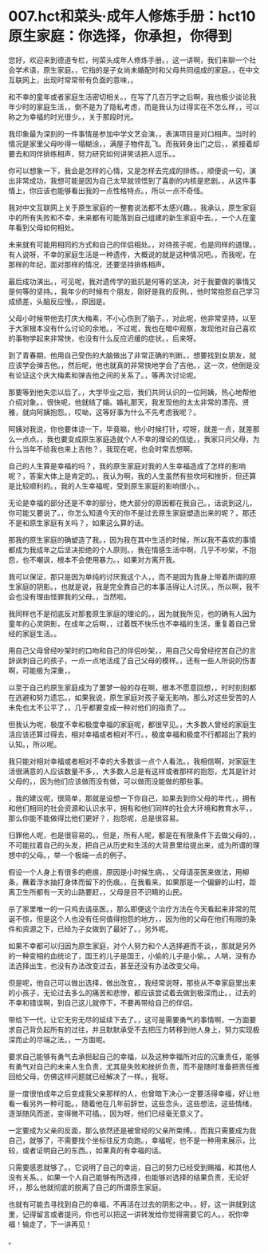 # 007.hct和菜头·成年人修炼手册：hct10 原生家庭：你选择，你承担，你得到 

您好，欢迎来到德道专栏，何菜头成年人修炼手册。，这一讲啊，我们来聊一个社会学术语，原生家庭。，它指的是子女尚未婚配时和父母共同组成的家庭。，在中文互联网上，出现时常常带有负面的意味，。

和不幸的童年或者家庭生活密切相关。，在写了几百万字之后啊，我也极少谈论我年少时的家庭生活，，倒不是为了隐私考虑，而是我认为过得实在不怎么样，，可以称之为幸福的时光很少。，关于那段时光。

我印象最为深刻的一件事情是参加中学文艺会演，，表演项目是对口相声。当时的情况是家里父母吵得一塌糊涂，，满屋子物件乱飞。而我转身出门之后，，紧接着却要去和同伴排练相声，努力研究如何讲笑话把人逗乐。。

你可以想象一下，我会是怎样的心情，又是怎样去完成的排练。，顺便说一句，演出非常成功，我想可能是因为自己太早就领悟到了喜剧的内核是悲剧。，从这件事情上，你应该也能够看出我的一点性格特点。，所以一点不奇怪。

我对中文互联网上关于原生家庭的一整套说法都不太感兴趣。，我承认，原生家庭中的所有失败和不幸，未来都有可能落到自己组建的新生家庭中去。，一个人在童年看到父母如何相处。

未来就有可能用相同的方式和自己的伴侣相处。，对待孩子呢，也是同样的道理。，有人说呀，不幸的家庭生活是一种遗传，大概说的就是这种情况吧。，而我呢，在那样的年纪，面对那样的情况，还要坚持排练相声。

最后成功演出。，可见呢，我对遗传学的抵抗是何等的坚决，对于我要做的事情又是何等的坚持。，我年少的时候有个朋友，刚好是我的反例。，他时常抱怨自己学习成绩差，头脑反应慢。，原因是。

父母小时候带他去打庆大梅素，不小心伤到了脑子。，对此呢，他非常坚持，以至于大家根本没有什么讨论的余地。，不过呢，我也在暗中观察，发现他对自己喜欢的事物学起来非常快，也没有什么反应迟缓的症状。，后来呀。

到了青春期，他用自己受伤的大脑做出了非常正确的判断。，想要找到女朋友，就应该学会弹吉他。，然后呢，他也就真的非常快地学会了吉他。，这一次，他倒是没有论证这个庆大梅素和弹吉他之间的关系了。，等再次讨论呢。

那要等到他失恋以后了。，大学毕业之后，我们共同认识的一位阿姨，热心地帮他介绍对象。，很快呢，他就结了婚。婚礼那天，我发现他的太太非常的漂亮、贤雅，就向阿姨抱怨。，哎呦，这等好事为什么不先考虑我呢？。

阿姨对我说，你也要体谅一下，毕竟嘛，他小时候打针，哎呀，就差一点，就差那么一点点。，我也要变成原生家庭造就个人不幸的理论的信徒。，我家只问父母，为什么当年不给我也来上吉他？，我现在呢，也会时常去想啊。

自己的人生算是幸福的吗？，我的原生家庭对我的人生幸福造成了怎样的影响呢？，答案大体上是肯定的。，我认为啊，我的人生虽然有些坎坷和挫折，但还算是比较顺利的。，我的人生幸福呢，受到原生家庭的影响很小。。

无论是幸福的部分还是不幸的部分，绝大部分的原因都在我自己。，话说到这儿，你可能又要说了。，你怎么知道今天的你不是过去原生家庭塑造出来的呢？，那还不是和原生家庭有关吗？，如果这么算的话。

那我的原生家庭的确塑造了我。，因为我在其中生活的时候，所以我不喜欢的事情都成为我成年之后坚决拒绝的个人原则。，我在情感生活中啊，几乎不吵架，不抱怨，也不嘲讽，根本不会使用暴力。，如果对方离开我。

我可以保证，那只是因为单纯的讨厌我这个人，，而不是因为我身上带着所谓的原生家庭的阴影。，也就是说，我是完全靠自己的本事活得让人讨厌。，所以啊，我不会也没有理由怪罪我的父母。，当然啦。

我同样也不是彻底反对那套原生家庭的理论的。，因为就我所见，也的确有人因为童年的心灵阴影，在成年之后啊，，过着既不快乐也不幸福的生活，重复着自己曾经的家庭生活。。

用自己父母曾经吵架时的口吻和自己的伴侣吵架，，用自己父母曾经挖苦自己的言辞讽刺自己的孩子，一点一点地活成了自己父母的模样。，还有一些人所说的伤害啊，可能极为深重，。

以至于自己的原生家庭成为了噩梦一般的存在啊，根本不愿意回想，，时时刻刻都在逃避和努力遗忘。，如果我说，原生家庭对孩子毫无影响，那么对这些受苦的人未免也太不公平了，，几乎都要变成一种对他们的指责了。。

但我认为呢，极度不幸和极度幸福的家庭呢，都很罕见。，大多数人曾经的家庭生活应该还算过得去，相对幸福或者相对不行。，极度幸福和极度不行都超出了我的认知。，所以呢。

我只能对相对幸福或者相对不幸的大多数谈一点个人看法。，我相信啊，对家庭生活很满意的人应该数量不多，，大多数人总是有这样或者那样的抱怨，尤其是针对父母的，，因为他们应该做而没有做，可以做而没能做的那些事。

，我的建议呢，很简单，那就是设想一下你自己，如果去到你父母的年代，，拥有和他们相同的社会资源和认识水平，拥有和他们同样的社会大环境和教育水平，，那么你能不能做得比他们更好？，抱怨呢，总是很容易。

归罪他人呢，也是很容易的。，但是，所有人呢，都是在有限条件下去做父母的，，不可能拉着自己的头发，把自己从历史和生活的大背景里给提出来，成为所谓的理想中的父母。，举一个极端一点的例子。

假设一个人身上有很多的疤痕，原因是小时候生病，，父母请巫医来做法，用柳条，蘸着浮水抽打身体而留下的伤痕。，在我看来，如果那是一个偏僻的山村，距离卫生所都有一天的山路要赶，，父母是目不识睛的山民。

杀了家里唯一的一只鸡去请巫医。，那么即便这个治疗方法在今天看起来非常的荒诞不惊，但是这个人也没有任何值得抱怨的地方，，因为他的父母在他们有限的条件和资源之下，已经为子女做到了最好了。，另外呢。

如果不幸都可以归因为原生家庭，对个人努力和个人选择避而不谈，，那就是另外的一种变相的血统论了，国王的儿子是国王，小偷的儿子是小偷。，人呐，没有办法选择出生，也没有办法改变过去，甚至还没有办法改变父母。

但是呢，他自己可以做出选择，做出改变。，我经常说呀，那些从不幸家庭里出来的小孩子，无论过去多么的痛苦和悲惨，都应该尝试着去做到极深而止。，过去的不幸和错误啊，到自己这儿就停下，不要再带给自己的伴侣。

带给下一代，让它无穷无尽的延续下去了。，这可是需要勇气的事情啊，一方面要求自己背负起所有的过往，并且默默承受不去把压力转移到他人身上，努力实现极深而止的尽端之法。，一方面呢。

要求自己能够有勇气去承担起自己的幸福，以及这种幸福所对应的沉重责任，能够有勇气对自己的未来人生负责，尤其是失败和挫折负责，而不是随时准备把责任推回给父母，仿佛这样问题就已经解决了一样。，我呀。

是一度很怕成年之后变成我父亲那样的人，也曾暗下决心一定要活得幸福，好让他看一看另外一种可能。，随着他在几年前辞世，这些念头，这些想法，这些情绪，逐渐随风而逝，变得微不可插。，因为呀，他们已经毫无意义了。

一定要成为父亲的反面，那么依然还是被曾经的父亲所束缚。，而我只需要成为我自己，就够了，不需要找个坐标往反方向跑。，幸福呢，也不是一种用来展示，比较，或者证明自己的东西。，如果真的有幸福的话。

只需要感恩就够了。，它说明了自己的幸运，自己的努力已经受到赐福，和其他人没有关系。，如果一个人自己能够有所选择，也能够对选择的结果负责，无论好坏，，那么他就彻底的脱离了自己的所谓原生家庭。

也就有可能去寻找到自己的幸福，不再活在过去的阴影之中。，好，这一讲就到这里，记得留言或者提问，你也可以把这一讲转发给你觉得需要它的人。，祝你幸福！输走了，下一讲再见！

。